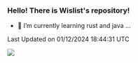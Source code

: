 ### Hello!  There is Wislist's repository!
- 🌱 I’m currently learning rust and java ...


<!--START_SECTION:waka-->

 Last Updated on 01/12/2024 18:44:31 UTC
<!--END_SECTION:waka-->


<img align="center" src="https://skillicons.dev/icons?i=c,java,idea,html,js,git,maven,linux,docker,md,mysql,nginx,redis,rust,vue&theme=light" />
</p>
 
